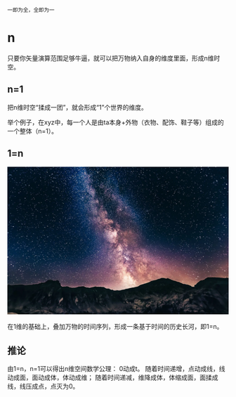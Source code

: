     一即为全，全即为一
    
# n

只要你矢量演算范围足够牛逼，就可以把万物纳入自身的维度里面，形成n维时空。

## n=1

把n维时空“揉成一团”，就会形成“1”个世界的维度。

举个例子，在xyz中，每一个人是由ta本身+外物（衣物、配饰、鞋子等）组成的一个整体（n=1）。

## 1=n

![image](n.webp)

在1维的基础上，叠加万物的时间序列，形成一条基于时间的历史长河，即1=n。

## 推论

由1=n，n=1可以得出n维空间数学公理：
0动成t。
随着时间递增，点动成线，线动成面，面动成体，体动成维；
随着时间递减，维降成体，体缩成面，面揉成线，线压成点，点灭为0。
